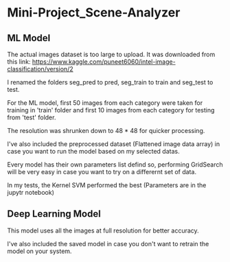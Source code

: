 # Mini-Project_Scene-Analyzer

## ML Model
The actual images dataset is too large to upload. It was downloaded from this link: https://www.kaggle.com/puneet6060/intel-image-classification/version/2

I renamed the folders seg_pred to pred, seg_train to train and seg_test to test.

For the ML model, first 50 images from each category were taken for training in 'train' folder and first 10 images from each category for testing from 'test' folder.

The resolution was shrunken down to 48 * 48 for quicker processing. 

I've also included the preprocessed dataset (Flattened image data array) in case you want to run the model based on my selected datas.

Every model has their own parameters list defind so, performing GridSearch will be very easy in case you want to try on a differernt set of data.

In my tests, the Kernel SVM performed the best (Parameters are in the jupytr notebook)


## Deep Learning Model

This model uses all the images at full resolution for better accuracy.

I've also included the saved model in case you don't want to retrain the model on your system.
